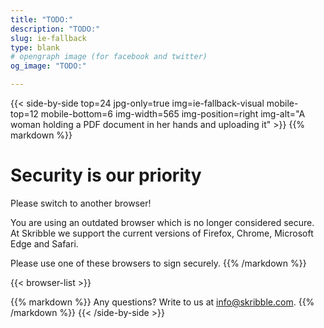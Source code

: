 ```yaml
---
title: "TODO:"
description: "TODO:"
slug: ie-fallback
type: blank
# opengraph image (for facebook and twitter)
og_image: "TODO:"

---
```


{{< side-by-side top=24 jpg-only=true img=ie-fallback-visual mobile-top=12 mobile-bottom=6 img-width=565 img-position=right img-alt="A woman holding a PDF document in her hands and uploading it" >}}
{{% markdown %}}
# Security is our priority
Please switch to another browser!

You are using an outdated browser which is no longer considered secure. At Skribble we support the current versions of Firefox, Chrome, Microsoft Edge and Safari.

Please use one of these browsers to sign securely.
{{% /markdown %}}

{{< browser-list >}}

{{% markdown %}}
Any questions? Write to us at info@skribble.com.
{{% /markdown %}}
{{< /side-by-side >}}